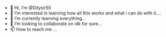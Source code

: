 - 👋 Hi, I’m @Dilysir55
- 👀 I’m interested in learning how all this works and what i can do with it....
- 🌱 I’m currently learning everything...
- 💞️ I’m looking to collaborate on idk for sure...
- 📫 How to reach me ...

<!---
Dilysir55/Dilysir55 is a ✨ special ✨ repository because its `README.md` (this file) appears on your GitHub profile.
You can click the Preview link to take a look at your changes.
--->
